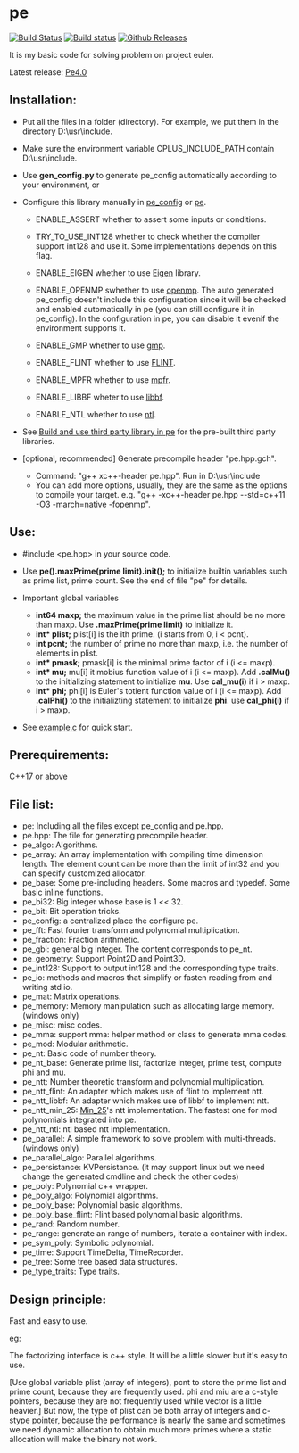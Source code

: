pe
==

[![Build Status](https://travis-ci.org/baihacker/pe.svg?branch=master)](https://travis-ci.org/baihacker/pe)
[![Build status](https://ci.appveyor.com/api/projects/status/scaji00tde2gb7uy?svg=true)](https://ci.appveyor.com/project/baihacker/pe)
[![Github Releases](https://img.shields.io/github/release/baihacker/pe.svg)](https://github.com/baihacker/pe/releases)

It is my basic code for solving problem on project euler.

Latest release: [Pe4.0](https://github.com/baihacker/pe/releases)

Installation:
-------------
* Put all the files in a folder (directory). For example, we put them in the directory D:\usr\include.
* Make sure the environment variable CPLUS_INCLUDE_PATH contain D:\usr\include.
* Use **gen_config.py** to generate pe_config automatically according to your environment, or
* Configure this library manually in [pe_config](https://github.com/baihacker/pe/blob/master/pe_config) or [pe](https://github.com/baihacker/pe/blob/master/pe). 
  * ENABLE_ASSERT whether to assert some inputs or conditions.

  * TRY_TO_USE_INT128 whether to check whether the compiler support int128 and use it. Some implementations depends on this flag.

  * ENABLE_EIGEN whether to use [Eigen](http://eigen.tuxfamily.org/index.php?title=Main_Page) library.

  * ENABLE_OPENMP swhether to use [openmp](http://www.openmp.org). The auto generated pe_config doesn't include this configuration since it will be checked and enabled automatically in pe (you can still configure it in pe_config). In the configuration in pe, you can disable it evenif the environment supports it.

  * ENABLE_GMP whether to use [gmp](https://gmplib.org).

  * ENABLE_FLINT whether to use [FLINT](http://www.flintlib.org).

  * ENABLE_MPFR whether to use [mpfr](https://www.mpfr.org).

  * ENABLE_LIBBF wheter to use [libbf](https://bellard.org/libbf).

  * ENABLE_NTL whether to use [ntl](https://www.shoup.net/ntl/download.html).

* See [Build and use third party library in pe](https://github.com/baihacker/pe/blob/master/libraries_on_win64.md#build-and-use-third-party-library-in-pe) for the pre-built third party libraries.

* [optional, recommended] Generate precompile header "pe.hpp.gch".
  * Command: "g++ xc++-header pe.hpp". Run in D:\usr\include
  * You can add more options, usually, they are the same as the options to compile your target. e.g. "g++ -xc++-header pe.hpp --std=c++11 -O3 -march=native -fopenmp".

Use:
----
* #include <pe.hpp> in your source code.

* Use **pe().maxPrime(prime limit).init();** to initialize builtin variables such as prime list, prime count. See the end of file "pe" for details.

* Important global variables
  * **int64 maxp;** the maximum value in the prime list should be no more than maxp. Use **.maxPrime(prime limit)** to initialize it.
  * **int\* plist;** plist[i] is the ith prime. (i starts from 0, i < pcnt).
  * **int pcnt;** the number of prime no more than maxp, i.e. the number of elements in plist.
  * **int\* pmask;** pmask[i] is the minimal prime factor of i (i <= maxp).
  * **int\* mu;** mu[i] it mobius function value of i (i <= maxp). Add **.calMu()** to the initializing statement to initialize **mu**. Use **cal_mu(i)** if i > maxp.
  * **int\* phi;** phi[i] is Euler's totient function value of i (i <= maxp). Add **.calPhi()** to the initializting statement to initialize **phi**. use **cal_phi(i)** if i > maxp.

* See [example.c](https://github.com/baihacker/pe/blob/master/example/example.c) for quick start.

Prerequirements:
----------------
C++17 or above

File list:
-----------
* pe: Including all the files except pe_config and pe.hpp.
* pe.hpp: The file for generating precompile header.
* pe_algo: Algorithms.
* pe_array: An array implementation with compiling time dimension length. The element count can be more than the limit of int32 and you can specify customized allocator.
* pe_base: Some pre-including headers. Some macros and typedef. Some basic inline functions.
* pe_bi32: Big integer whose base is 1 << 32.
* pe_bit: Bit operation tricks.
* pe_config: a centralized place the configure pe.
* pe_fft: Fast fourier transform and polynomial multiplication.
* pe_fraction: Fraction arithmetic.
* pe_gbi: general big integer. The content corresponds to pe_nt.
* pe_geometry: Support Point2D and Point3D.
* pe_int128: Support to output int128 and the corresponding type traits.
* pe_io: methods and macros that simplify or fasten reading from and writing std io.
* pe_mat: Matrix operations.
* pe_memory: Memory manipulation such as allocating large memory. (windows only)
* pe_misc: misc codes.
* pe_mma: support mma: helper method or class to generate mma codes.
* pe_mod: Modular arithmetic.
* pe_nt: Basic code of number theory.
* pe_nt_base: Generate prime list, factorize integer, prime test, compute phi and mu.
* pe_ntt: Number theoretic transform and polynomial multiplication.
* pe_ntt_flint: An adapter which makes use of flint to implement ntt.
* pe_ntt_libbf: An adapter which makes use of libbf to implement ntt.
* pe_ntt_min_25: [Min_25](https://github.com/min-25)'s ntt implementation. The fastest one for mod polynomials integrated into pe.
* pe_ntt_ntl: ntl based ntt implementation.
* pe_parallel: A simple framework to solve problem with multi-threads. (windows only)
* pe_parallel_algo: Parallel algorithms.
* pe_persistance: KVPersistance. (it may support linux but we need change the generated cmdline and check the other codes)
* pe_poly: Polynomial c++ wrapper.
* pe_poly_algo: Polynomial algorithms.
* pe_poly_base: Polynomial basic algorithms.
* pe_poly_base_flint: Flint based polynomial basic algorithms.
* pe_rand: Random number.
* pe_range: generate an range of numbers, iterate a container with index.
* pe_sym_poly: Symbolic polynomial.
* pe_time: Support TimeDelta, TimeRecorder.
* pe_tree: Some tree based data structures.
* pe_type_traits: Type traits.

Design principle:
--------------------
Fast and easy to use.

eg:

The factorizing interface is c++ style. It will be a little slower but it's easy to use.

[Use global variable plist (array of integers), pcnt to store the prime list and prime count, because they are frequently used. phi and miu are a c-style pointers, because they are not frequently used while vector<int> is a little heavier.] But now, the type of plist can be both array of integers and c-stype pointer, because the performance is nearly the same and sometimes we need dynamic allocation to obtain much more primes where a static allocation will make the binary not work.
